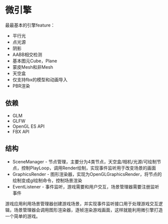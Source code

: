 # 微引擎
最最基本的引擎feature：
- 平行光
- 点光源
- 阴影
- AABB相交检测
- 基本图元Cube，Plane
- 蒙皮Mesh和非Mesh
- 天空盒
- 仅支持fbx的模型和动画导入
- PBR渲染

## 依赖
- GLM
- GLFW
- OpenGL ES API
- FBX API

## 结构
- SceneManager - 节点管理，主要分为4类节点，天空盒/相机/光源/可绘制节点，控制PlayLoop，调用Render绘制，实现事件监听用于改变场景的画面
- GraphicsRender - 图形渲染器，实现为OpenGLGraphicsRender，将节点的绘制变成gl绘制命令，控制场景渲染
- EventListener - 事件监听，游戏需要和用户交互，场景管理器需要注册监听事件

游戏应用利用场景管理器创建游戏场景，并实现事件监听接口用于处理游戏交互逻辑，场景管理器会调用图形渲染器，逐帧渲染游戏画面，这样就能利用微引擎打造一个简单的游戏。